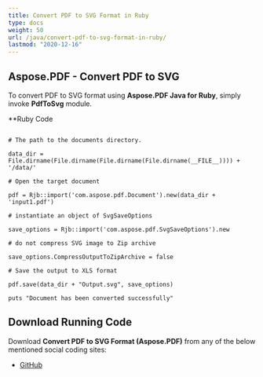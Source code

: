 ```yaml
---
title: Convert PDF to SVG Format in Ruby
type: docs
weight: 50
url: /java/convert-pdf-to-svg-format-in-ruby/
lastmod: "2020-12-16"
---
```



## Aspose.PDF - Convert PDF to SVG
To convert PDF to SVG format using **Aspose.PDF Java for Ruby**, simply invoke **PdfToSvg** module.

**Ruby Code
```

# The path to the documents directory.

data_dir = File.dirname(File.dirname(File.dirname(File.dirname(__FILE__)))) + '/data/'

# Open the target document

pdf = Rjb::import('com.aspose.pdf.Document').new(data_dir + 'input1.pdf')

# instantiate an object of SvgSaveOptions

save_options = Rjb::import('com.aspose.pdf.SvgSaveOptions').new

# do not compress SVG image to Zip archive

save_options.CompressOutputToZipArchive = false

# Save the output to XLS format

pdf.save(data_dir + "Output.svg", save_options)

puts "Document has been converted successfully"
```


## Download Running Code
Download **Convert PDF to SVG Format (Aspose.PDF)** from any of the below mentioned social coding sites:

- [GitHub](https://github.com/aspose-pdf/Aspose.PDF-for-Java/tree/master/Plugins/Aspose_Pdf_Java_for_Ruby/lib/asposepdfjava/Converter/pdftosvg.rb)
